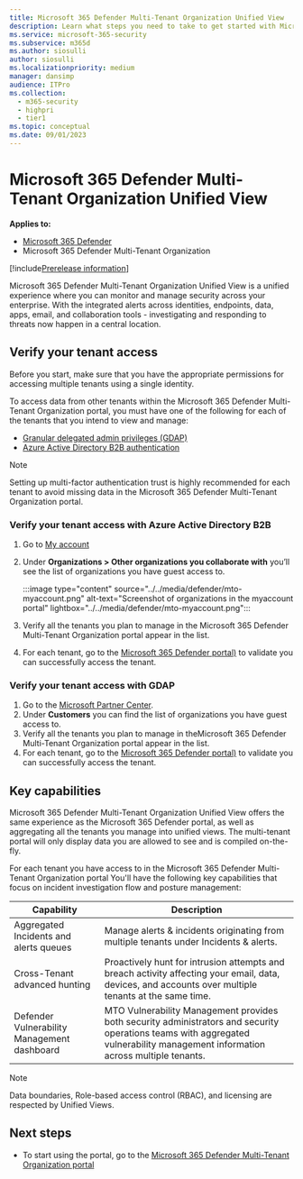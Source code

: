 ```yaml
---
title: Microsoft 365 Defender Multi-Tenant Organization Unified View 
description: Learn what steps you need to take to get started with Microsoft 365 Defender Multi-Tenant Organization Unified View 
ms.service: microsoft-365-security
ms.subservice: m365d
ms.author: siosulli
author: siosulli
ms.localizationpriority: medium
manager: dansimp
audience: ITPro
ms.collection: 
  - m365-security
  - highpri
  - tier1
ms.topic: conceptual
ms.date: 09/01/2023
---
```


# Microsoft 365 Defender Multi-Tenant Organization Unified View

**Applies to:**

- [Microsoft 365 Defender](https://go.microsoft.com/fwlink/?linkid=2118804)
- Microsoft 365 Defender Multi-Tenant Organization

[!include[Prerelease information](../../includes/prerelease.md)]

Microsoft 365 Defender Multi-Tenant Organization Unified View is a unified experience where you can monitor and manage security across your enterprise. With the integrated alerts across identities, endpoints, data, apps, email, and collaboration tools - investigating and responding to threats now happen in a central location.

## Verify your tenant access

Before you start, make sure that you have the appropriate permissions for accessing multiple tenants using a single identity.

To access data from other tenants within the Microsoft 365 Defender Multi-Tenant Organization portal, you must have one of the following for each of the tenants that you intend to view and manage:

- [Granular delegated admin privileges (GDAP)](/partner-center/gdap-introduction)
- [Azure Active Directory B2B authentication](/azure/active-directory/external-identities/what-is-b2b)

>[!Note]
> Setting up multi-factor authentication trust is highly recommended for each tenant to avoid missing data in the Microsoft 365 Defender Multi-Tenant Organization portal.

### Verify your tenant access with Azure Active Directory B2B

1. Go to [My account](https://myaccount.microsoft.com/organizations)
2. Under **Organizations > Other organizations you collaborate with** you’ll see the list of organizations you have guest access to.

   :::image type="content" source="../../media/defender/mto-myaccount.png" alt-text="Screenshot of organizations in the myaccount portal" lightbox="../../media/defender/mto-myaccount.png":::

3. Verify all the tenants you plan to manage in the Microsoft 365 Defender Multi-Tenant Organization portal appear in the list.
4. For each tenant, go to the [Microsoft 365 Defender portal)](https://security.microsoft.com/?tid=tenant_id) to validate you can successfully access the tenant.

### Verify your tenant access with GDAP

1. Go to the [Microsoft Partner Center](https://partner.microsoft.com/commerce/granularadminaccess/list).
2. Under **Customers** you can find the list of organizations you have guest access to.
3. Verify all the tenants you plan to manage in theMicrosoft 365 Defender Multi-Tenant Organization portal appear in the list.
4. For each tenant, go to the [Microsoft 365 Defender portal)](https://security.microsoft.com/?tid=tenant_id) to validate you can successfully access the tenant.

## Key capabilities

Microsoft 365 Defender Multi-Tenant Organization Unified View offers the same experience as the Microsoft 365 Defender portal, as well as aggregating all the tenants you manage into unified views. The multi-tenant portal will only display data you are allowed to see and is compiled on-the-fly.

For each tenant you have access to in the Microsoft 365 Defender Multi-Tenant Organization portal You'll have the following key capabilities that focus on incident investigation flow and posture management:

| Capability | Description |
| ------ | ------ |
| Aggregated Incidents and alerts queues | Manage alerts & incidents originating from multiple tenants under Incidents & alerts. |
| Cross-Tenant advanced hunting| Proactively hunt for intrusion attempts and breach activity affecting your email, data, devices, and accounts over multiple tenants at the same time. |
| Defender Vulnerability Management dashboard |MTO Vulnerability Management provides both security administrators and security operations teams with aggregated vulnerability management information across multiple tenants. |

>[!Note]
> Data boundaries, Role-based access control (RBAC), and licensing are respected by Unified Views.

## Next steps

- To start using the portal, go to the [Microsoft 365 Defender Multi-Tenant Organization portal](https://mto.security.microsoft.com)
